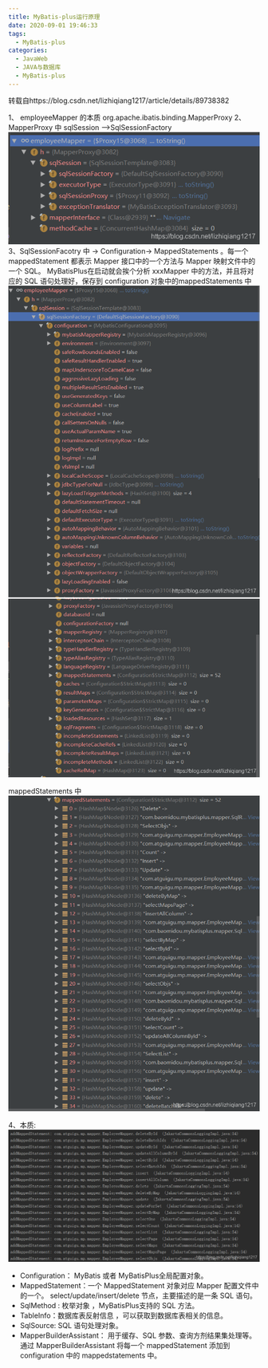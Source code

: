 ```yaml
---
title: MyBatis-plus运行原理
date: 2020-09-01 19:46:33
tags:
  - MyBatis-plus
categories:
  - JavaWeb
  - JAVA与数据库
  - MyBatis-plus
---
```




转载自https://blog.csdn.net/lizhiqiang1217/article/details/89738382

1、 employeeMapper 的本质 org.apache.ibatis.binding.MapperProxy
2、 MapperProxy 中 sqlSession –>SqlSessionFactory
![在这里插入图片描述](.\MyBatis-plus运行原理\sqlSessionFactory.png)
3、SqlSessionFacotry 中 → Configuration→ MappedStatements 。每一个 mappedStatement 都表示 Mapper 接口中的一个方法与 Mapper 映射文件中的一个 SQL。 MyBatisPlus在启动就会挨个分析 xxxMapper 中的方法，并且将对应的 SQL 语句处理好，保存到 configuration 对象中的mappedStatements 中
![在这里插入图片描述](.\MyBatis-plus运行原理\Configuration.png)
![在这里插入图片描述](.\MyBatis-plus运行原理\Configuration2.png)

mappedStatements 中
![在这里插入图片描述](.\MyBatis-plus运行原理\mappedStatements.png)

4、本质:
![在这里插入图片描述](.\MyBatis-plus运行原理\本质.png)

- Configuration： MyBatis 或者 MyBatisPlus全局配置对象。
- MappedStatement：一个 MappedStatement 对象对应 Mapper 配置文件中的一个。 select/update/insert/delete 节点，主要描述的是一条 SQL 语句。
- SqlMethod : 枚举对象 ，MyBatisPlus支持的 SQL 方法。
- TableInfo：数据库表反射信息 ，可以获取到数据库表相关的信息。
- SqlSource: SQL 语句处理对象。
- MapperBuilderAssistant： 用于缓存、SQL 参数、查询方剂结果集处理等。通过 MapperBuilderAssistant 将每一个 mappedStatement 添加到configuration 中的 mappedstatements 中。

